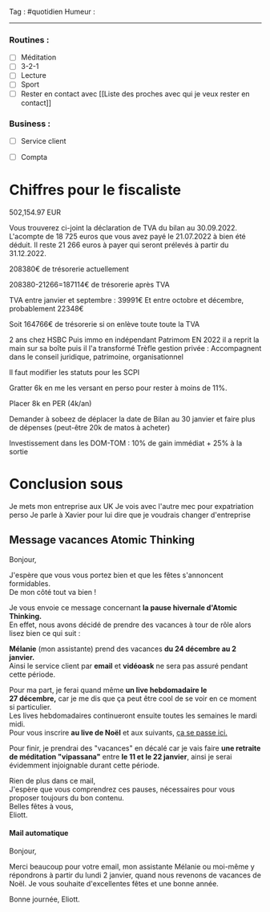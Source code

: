Tag : #quotidien 
Humeur : 
***

### Routines : 
- [ ] Méditation
- [ ] 3-2-1
- [ ] Lecture
- [ ] Sport
- [ ] Rester en contact avec [[Liste des proches avec qui je veux rester en contact]]

### Business : 
- [ ] Service client 
- [ ] Compta 


# Chiffres pour le fiscaliste
502,154.97 EUR

Vous trouverez ci-joint la déclaration de TVA du bilan au 30.09.2022. 
L'acompte de 18 725 euros que vous avez payé le 21.07.2022 à bien été déduit. 
Il reste 21 266 euros à payer qui seront prélevés à partir du 31.12.2022.

208380€ de trésorerie actuellement 

208380-21266=187114€ de trésorerie après TVA

TVA entre janvier et septembre : 39991€
Et entre octobre et décembre, probablement 22348€

Soit 164766€ de trésorerie si on enlève toute toute la TVA



2 ans chez HSBC 
Puis immo en indépendant
Patrimom 
EN 2022 il a reprit la main sur sa boîte puis il l'a transformé 
Trèfle gestion privée : Accompagnent dans le conseil juridique, patrimoine, organisationnel 

Il faut modifier les statuts pour les SCPI 

Gratter 6k en me les versant en perso pour rester à moins de 11%.

Placer 8k en PER (4k/an) 

Demander à sobeez de déplacer la date de Bilan au 30 janvier et faire plus de dépenses (peut-être 20k de matos à acheter)

Investissement dans les DOM-TOM : 10% de gain immédiat + 25% à la sortie

# Conclusion sous
Je mets mon entreprise aux UK
Je vois avec l'autre mec pour expatriation perso
Je parle à Xavier pour lui dire que je voudrais changer d'entreprise 


## Message vacances Atomic Thinking
Bonjour,

J'espère que vous vous portez bien et que les fêtes s'annoncent formidables.  
De mon côté tout va bien !

Je vous envoie ce message concernant **la pause hivernale d'Atomic Thinking.**  
En effet, nous avons décidé de prendre des vacances à tour de rôle alors lisez bien ce qui suit :

**Mélanie** (mon assistante) prend des vacances **du 24 décembre au 2 janvier.**  
Ainsi le service client par **email** et **vidéoask** ne sera pas assuré pendant cette période.

Pour ma part, je ferai quand même **un live hebdomadaire le 27 décembre,** car je me dis que ça peut être cool de se voir en ce moment si particulier.  
Les lives hebdomadaires continueront ensuite toutes les semaines le mardi midi.  
Pour vous inscrire **au live de Noël** et aux suivants, [ça se passe ici.](https://lu.ma/11tigqm3)

Pour finir, je prendrai des "vacances" en décalé car je vais faire **une retraite de méditation "vipassana"** entre **le 11 et le 22 janvier**, ainsi je serai évidemment injoignable durant cette période.

  

Rien de plus dans ce mail,  
J'espère que vous comprendrez ces pauses, nécessaires pour vous proposer toujours du bon contenu.  
Belles fêtes à vous,  
Eliott.


#### Mail automatique
Bonjour, 

Merci beaucoup pour votre email, mon assistante Mélanie ou moi-même y répondrons à partir du lundi 2 janvier, quand nous revenons de vacances de Noël.
Je vous souhaite d'excellentes fêtes et une bonne année.

Bonne journée,
Eliott. 